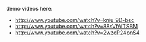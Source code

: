 demo videos here: 

* http://www.youtube.com/watch?v=kniu_9D-bsc
* http://www.youtube.com/watch?v=88sVfAiTSBM
* http://www.youtube.com/watch?v=2wzeP24pnS4
